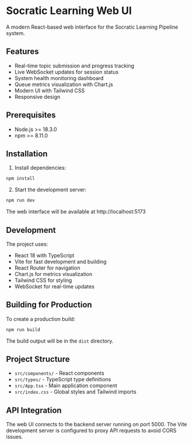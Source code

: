 # Socratic Learning Web UI

A modern React-based web interface for the Socratic Learning Pipeline system.

## Features

- Real-time topic submission and progress tracking
- Live WebSocket updates for session status
- System health monitoring dashboard
- Queue metrics visualization with Chart.js
- Modern UI with Tailwind CSS
- Responsive design

## Prerequisites

- Node.js >= 18.3.0
- npm >= 8.11.0

## Installation

1. Install dependencies:
```bash
npm install
```

2. Start the development server:
```bash
npm run dev
```

The web interface will be available at http://localhost:5173

## Development

The project uses:
- React 18 with TypeScript
- Vite for fast development and building
- React Router for navigation
- Chart.js for metrics visualization
- Tailwind CSS for styling
- WebSocket for real-time updates

## Building for Production

To create a production build:

```bash
npm run build
```

The build output will be in the `dist` directory.

## Project Structure

- `src/components/` - React components
- `src/types/` - TypeScript type definitions
- `src/App.tsx` - Main application component
- `src/index.css` - Global styles and Tailwind imports

## API Integration

The web UI connects to the backend server running on port 5000. The Vite development server is configured to proxy API requests to avoid CORS issues.
